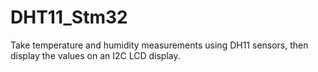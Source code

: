 # DHT11_Stm32
Take temperature and humidity measurements using DH11 sensors, then display the values on an I2C LCD display.
